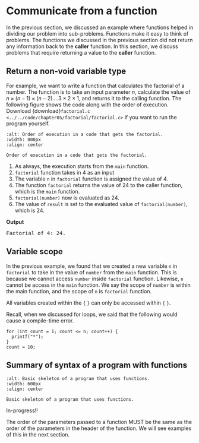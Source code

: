 # Communicate from a function

In the previous section, we discussed an example where functions helped in dividing our problem into sub-problems. Functions make it easy to think of problems. The functions we discussed in the previous section did not return any information back to the **caller** function. In this section, we discuss problems that require returning a value to the **caller** function.

## Return a non-void variable type

For example, we want to write a function that calculates the factorial of a number. The function is to take an input parameter $n$, calculate the value of $n \times (n -1) \times (n-2) .... 3 \times 2 \times 1$, and returns it to the calling function. The following figure shows the code along with the order of execution. Download {download}`factorial.c <../../code/chapter05/factorial/factorial.c>` if you want to run the program yourself.

```{figure} ./images/factorial-order-of-execution.png
:alt: Order of execution in a code that gets the factorial.
:width: 800px
:align: center

Order of execution in a code that gets the factorial.
```

1. As always, the execution starts from the `main` function. 
2. `factorial` function takes in 4 as an input
3. The variable `n` in `factorial` function is assigned the value of 4.
4. The function `factorial` returns the value of 24 to the caller function, which is the `main` function.
5. `factorial(number)` now is evaluated as 24.
6. The value of `result` is set to the evaluated value of `factorial(number)`, which is 24.
   
**Output**
<pre>
Factorial of 4: 24.
</pre>

## Variable scope

In the previous example, we found that we created a new variable `n` in `factorial` to take in the value of `number` from the `main` function. This is because we cannot access `number` inside `factorial` function. Likewise, `n` cannot be access in the `main` function. We say the scope of `number` is within the main function, and the scope of `n` is `factorial` function.

All variables created within the `{` `}` can only be accessed within `{` `}`.

Recall, when we discussed for loops, we said that the following would cause a compile-time error.

```{code-block} c
for (int count = 1; count <= n; count++) {
  printf("*");
}
count = 10;
```

## Summary of syntax of a program with functions

```{figure} ./images/syntax-summary.png
:alt: Basic skeleton of a program that uses functions.
:width: 600px
:align: center

Basic skeleton of a program that uses functions.
```

In-progress!!

The order of the parameters passed to a function MUST be the same as the order of the parameters in the header of the function. We will see examples of this in the next section.

[^1]: Inputs to programs are in **bold**.